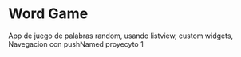 # Word Game

App de juego de palabras random, usando listview, custom widgets, Navegacion con pushNamed proyecyto 1
